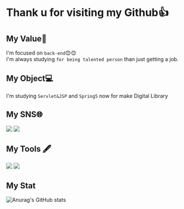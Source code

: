 # Thank u for visiting my Github👍

## My Value💪
I'm focused on `back-end`😊😊<br>
I'm always studying `for being talented person` than just getting a job.<br>
  
## My Object💻

I'm studying `Servlet&JSP` and `Spring5` now for make Digital Library


<!--
**hadongkyoun/hadongkyoun** is a ✨ _special_ ✨ repository because its `README.md` (this file) appears on your GitHub profile.

Here are some ideas to get you started:

- 🔭 I’m currently working on ...
- 🌱 I’m currently learning ...
- 👯 I’m looking to collaborate on ...
- 🤔 I’m looking for help with ...
- 💬 Ask me about ...
- 📫 How to reach me: ...
- 😄 Pronouns: ...
- ⚡ Fun fact: ...
-->
## My SNS🌐

<a href="https://www.instagram.com/dev._.had/" target="_blank" ><img src="https://img.shields.io/badge/dev._.had-E4405F?style=flat-square&logo=Instagram&logoColor=white"/></a> <a href="https://hadongkyoun.github.io/" target="_blank" ><img src="https://img.shields.io/badge/GitBlog-222222?style=flat-square&logo=GitHub&logoColor=white"/></a>


## My Tools 🖋️

<img src="https://img.shields.io/badge/Java-007396?style=flat-square&logo=Java&logoColor=white"/> <img src="https://img.shields.io/badge/C-A8B9CC?style=flat-square&logo=C&logoColor=white"/>


## My Stat

![Anurag's GitHub stats](https://github-readme-stats.vercel.app/api?username=hadongkyoun&show_icons=true&theme=radical)
